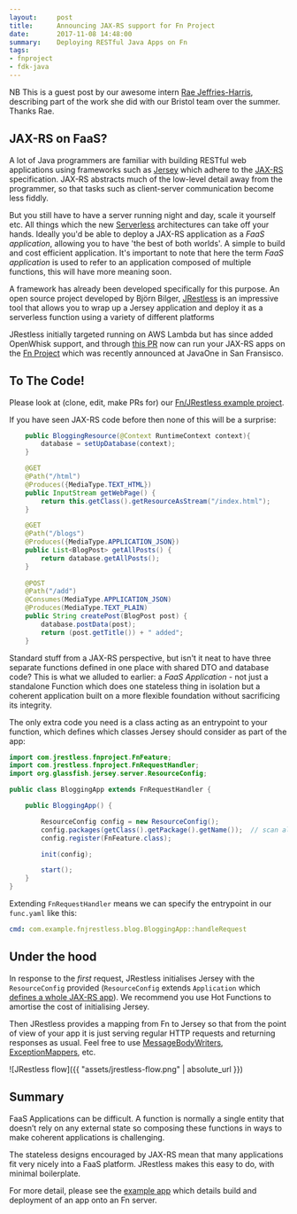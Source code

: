 ```yaml
---
layout:     post
title:      Announcing JAX-RS support for Fn Project
date:       2017-11-08 14:48:00
summary:    Deploying RESTful Java Apps on Fn
tags:
- fnproject
- fdk-java
---
```


NB This is a guest post by our awesome intern [Rae Jeffries-Harris](https://github.com/raej), describing part of the work she did with our Bristol team over the summer. Thanks Rae.

## JAX-RS on FaaS?

A lot of Java programmers are familiar with building RESTful web applications using frameworks such as [Jersey](https://jersey.github.io/) which adhere to the [JAX-RS](https://github.com/jax-rs) specification. JAX-RS abstracts much of the low-level detail away from the programmer, so that tasks such as client-server communication become less fiddly.

But you still have to have a server running night and day, scale it yourself etc. All things which the new [Serverless](http://blog.rowanudell.com/the-serverless-compute-manifesto/) architectures can take off your hands.  Ideally you'd be able to deploy a JAX-RS application as a *FaaS application*, allowing you to have 'the best of both worlds'. A simple to build and cost efficient application. It's important to note that here the term *FaaS application* is used to refer to an application composed of multiple functions, this will have more meaning soon.

A framework has already been developed specifically for this purpose. An open source project developed by Björn Bilger, [JRestless](https://github.com/bbilger/jrestless) is an impressive tool that allows you to wrap up a Jersey application and deploy it as a serverless function using a variety of different platforms

JRestless initially targeted running on AWS Lambda but has since added OpenWhisk support, and through [this PR](https://github.com/bbilger/jrestless/pull/43) now can run your JAX-RS apps on the [Fn Project](http://fnproject.io/) which was recently announced at JavaOne  in San Fransisco. 

## To The Code!

Please look at (clone, edit, make PRs for) our [Fn/JRestless example project](https://github.com/fnproject/fn-jrestless).

If you have seen JAX-RS code before then none of this will be a surprise:

```java
    public BloggingResource(@Context RuntimeContext context){
        database = setUpDatabase(context);
    }

    @GET
    @Path("/html")
    @Produces({MediaType.TEXT_HTML})
    public InputStream getWebPage() {
        return this.getClass().getResourceAsStream("/index.html");
    }

    @GET
    @Path("/blogs")
    @Produces({MediaType.APPLICATION_JSON})
    public List<BlogPost> getAllPosts() {
        return database.getAllPosts();
    }
	
    @POST
    @Path("/add")
    @Consumes(MediaType.APPLICATION_JSON)
    @Produces(MediaType.TEXT_PLAIN)
    public String createPost(BlogPost post) {
        database.postData(post);
        return (post.getTitle()) + " added";
    }
```

Standard stuff from a JAX-RS perspective, but isn't it neat to have three separate functions defined in one place with shared DTO and database code? This is what we alluded to earlier: a *FaaS Application* - not just a standalone Function which does one stateless thing in isolation but a coherent application built on a more flexible foundation without sacrificing its integrity.

The only extra code you need is a class acting as an entrypoint to your function, which defines which classes Jersey should consider as part of the app:

```java
import com.jrestless.fnproject.FnFeature;
import com.jrestless.fnproject.FnRequestHandler;
import org.glassfish.jersey.server.ResourceConfig;

public class BloggingApp extends FnRequestHandler {

    public BloggingApp() {

        ResourceConfig config = new ResourceConfig();
        config.packages(getClass().getPackage().getName());  // scan all classes in this package
        config.register(FnFeature.class);

        init(config);

        start();
    }
}
```

Extending `FnRequestHandler` means we can specify the entrypoint in our `func.yaml` like this:

```yaml
cmd: com.example.fnjrestless.blog.BloggingApp::handleRequest
```


## Under the hood

In response to the *first* request, JRestless initialises Jersey with the `ResourceConfig` provided (`ResourceConfig` extends `Application` which [defines a whole JAX-RS app](https://docs.oracle.com/javaee/7/api/javax/ws/rs/core/Application.html)). We recommend you use Hot Functions to amortise the cost of initialising Jersey.

Then JRestless provides a mapping from Fn to Jersey so that from the point of view of your app it is just serving regular HTTP requests and returning responses as usual. Feel free to use [MessageBodyWriters](https://docs.oracle.com/javaee/7/api/javax/ws/rs/ext/MessageBodyWriter.html), [ExceptionMappers](https://docs.oracle.com/javaee/7/api/javax/ws/rs/ext/ExceptionMapper.html), etc.

![JRestless flow]({{ "assets/jrestless-flow.png" | absolute_url }})

## Summary

FaaS Applications can be difficult. A function is normally a single entity that doesn’t rely on any external state so composing these functions in ways to make coherent applications is challenging.

The stateless designs encouraged by JAX-RS mean that many applications fit very nicely into a FaaS platform. JRestless makes this easy to do, with minimal boilerplate.

For more detail, please see the [example app](https://github.com/fnproject/fn-jrestless#fn-project-jrestless-blogging-example) which details build and deployment of an app onto an Fn server.
